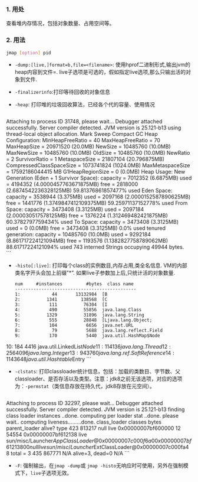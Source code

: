 ### 1. 用处
查看堆内存情况，包括对象数量、占用空间等。

### 2. 用法
```bash
jmap [option] pid
```
* `-dump:[live,]format=b,file=<filename>`: 使用hprof二进制形式,输出jvm的heap内容到文件=. live子选项是可选的，假如指定live选项,那么只输出活的对象到文件.
* `-finalizerinfo`:打印等待回收的对象信息
* `-heap`: 打印堆的垃圾回收算法，已经各个代的容量、使用情况

    ```
Attaching to process ID 31748, please wait...
Debugger attached successfully.
Server compiler detected.
JVM version is 25.121-b13
using thread-local object allocation.
Mark Sweep Compact GC
Heap Configuration:
   MinHeapFreeRatio         = 40
   MaxHeapFreeRatio         = 70
   MaxHeapSize              = 20971520 (20.0MB)
   NewSize                  = 10485760 (10.0MB)
   MaxNewSize               = 10485760 (10.0MB)
   OldSize                  = 10485760 (10.0MB)
   NewRatio                 = 2
   SurvivorRatio            = 1
   MetaspaceSize            = 21807104 (20.796875MB)
   CompressedClassSpaceSize = 1073741824 (1024.0MB)
   MaxMetaspaceSize         = 17592186044415 MB
   G1HeapRegionSize         = 0 (0.0MB)
Heap Usage:
New Generation (Eden + 1 Survivor Space):
   capacity = 7012352 (6.6875MB)
   used     = 4194352 (4.0000457763671875MB)
   free     = 2818000 (2.6874542236328125MB)
   59.81376861857477% used
Eden Space:
   capacity = 3538944 (3.375MB)
   used     = 2097168 (2.0000152587890625MB)
   free     = 1441776 (1.3749847412109375MB)
   59.25971137152778% used
From Space:
   capacity = 3473408 (3.3125MB)
   used     = 2097184 (2.000030517578125MB)
   free     = 1376224 (1.312469482421875MB)
   60.3782797759434% used
To Space:
   capacity = 3473408 (3.3125MB)
   used     = 0 (0.0MB)
   free     = 3473408 (3.3125MB)
   0.0% used
tenured generation:
   capacity = 10485760 (10.0MB)
   used     = 9292184 (8.861717224121094MB)
   free     = 1193576 (1.1382827758789062MB)
   88.61717224121094% used
743 interned Strings occupying 49944 bytes.   
    ```

* `-histo[:live]`: 打印每个class的实例数目,内存占用,类全名信息. VM的内部类名字开头会加上前缀”*”. 如果live子参数加上后,只统计活的对象数量. 

    ```
    num     #instances         #bytes  class name
    ----------------------------------------------
   1:            44       13132984  [B
   2:          1341         138568  [C
   3:           111          76304  [I
   4:           490          55856  java.lang.Class
   5:          1329          31896  java.lang.String
   6:           555          28848  [Ljava.lang.Object;
   7:           104           6656  java.net.URL
   8:            79           5688  java.lang.reflect.Field
   9:           170           5440  java.util.HashMap$Node
10:           184           4416  java.util.LinkedList$Node
  11:            11           4136  java.lang.Thread
  12:           256           4096  java.lang.Integer
  13:            94           3760  java.lang.ref.SoftReference
  14:           114           3648  java.util.Hashtable$Entry
    ```
* `-clstats`: 打印classloader统计信息，包括：加载的类数目、字节数、父classloader、是否存活以及类型。注意：jdk8之前无该选项，对应的选项为：`-permstat`（类信息存放在持久代，jdk8存放在元空间）。
    
    ```
Attaching to process ID 32297, please wait...
Debugger attached successfully.
Server compiler detected.
JVM version is 25.121-b13
finding class loader instances ..done.
computing per loader stat ..done.
please wait.. computing liveness.........done.
class_loader	classes	bytes	  parent_loader	  alive?  type
<bootstrap>	       423	813217	  null  	       live	  <internal>
0x00000007bf600000	12	54554	0x00000007bf612138 live	  sun/misc/Launcher$AppClassLoader@0x00000007c000f6a0
0x00000007bf612138   0	0	  null             live	  sun/misc/Launcher$ExtClassLoader@0x00000007c000fa48
total = 3	       435	867771	    N/A    	alive=3, dead=0	    N/A
    ```

* `-F`: 强制输出，在`jmap -dump`或 `jmap -histo`无响应时可使用，另外在强制模式下，`live`子选项无效。

